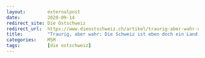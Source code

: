 ```yaml
---
layout:        externalpost
date:          2020-09-14
redirect_site: Die Ostschweiz
redirect_url:  https://www.dieostschweiz.ch/artikel/traurig-aber-wahr-die-schweiz-ist-eben-doch-ein-land-wie-jedes-andere-PJVGJwJ
title:         "Traurig, aber wahr: Die Schweiz ist eben doch ein Land wie jedes andere"
categories:    MSM
tags:          [die ostschweiz]
---
```


